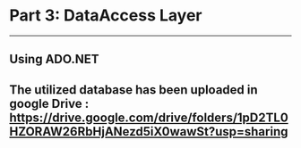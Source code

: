 # Part 3: DataAccess Layer
---

## Using ADO.NET

## The utilized database has been uploaded in google Drive : https://drive.google.com/drive/folders/1pD2TL0HZORAW26RbHjANezd5iX0wawSt?usp=sharing
